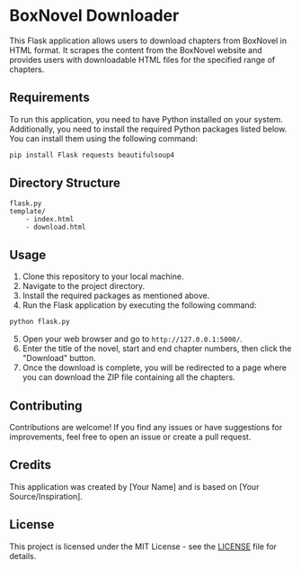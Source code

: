 # BoxNovel Downloader

This Flask application allows users to download chapters from BoxNovel in HTML format. It scrapes the content from the BoxNovel website and provides users with downloadable HTML files for the specified range of chapters.

## Requirements

To run this application, you need to have Python installed on your system. Additionally, you need to install the required Python packages listed below. You can install them using the following command:

```bash
pip install Flask requests beautifulsoup4
```

## Directory Structure

```
flask.py
template/
    - index.html
    - download.html
```

## Usage

1. Clone this repository to your local machine.
2. Navigate to the project directory.
3. Install the required packages as mentioned above.
4. Run the Flask application by executing the following command:

```bash
python flask.py
```

5. Open your web browser and go to `http://127.0.0.1:5000/`.
6. Enter the title of the novel, start and end chapter numbers, then click the "Download" button.
7. Once the download is complete, you will be redirected to a page where you can download the ZIP file containing all the chapters.

## Contributing

Contributions are welcome! If you find any issues or have suggestions for improvements, feel free to open an issue or create a pull request.

## Credits

This application was created by [Your Name] and is based on [Your Source/Inspiration].

## License

This project is licensed under the MIT License - see the [LICENSE](LICENSE) file for details.

